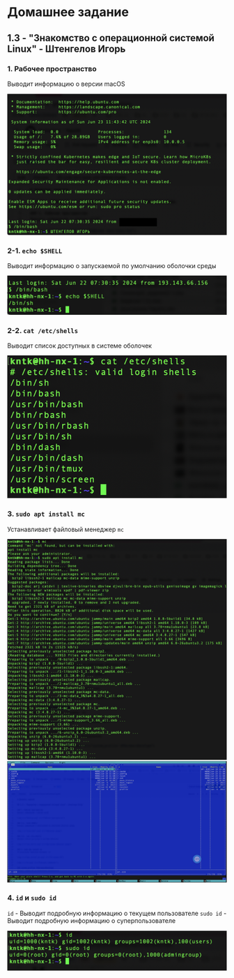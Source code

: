 # Домашнее задание

## 1.3 - "Знакомство с операционной системой Linux" - Штенгелов Игорь

### 1. Рабочее пространство
Выводит информацию о версии macOS

<img src="desktop.png" alt="Рабочее пространство">

### 2-1. `echo $SHELL`
Выводит информацию о запускаемой по умолчанию оболочки среды

<img src="echo_shell.png" alt="Оболочка среды">

### 2-2. `cat /etc/shells`
Выводит список доступных в системе оболочек

<img src="cat_shells.png" alt="Доступные оболочки среды">

### 3. `sudo apt install mc`
Устанавливает файловый менеджер `mc`

<img src="apt_install_mc.png" alt="Установка MC">

<img src="mc.png" alt="Midnight Commander">

### 4. `id` и `sudo id`
`id` - Выводит подробную информацию о текущем пользователе
`sudo id` - Выводит подробную информацию о суперпользователе

<img src="id_sudo_id.png" alt="Информация о пользователе и суперпользователе">
